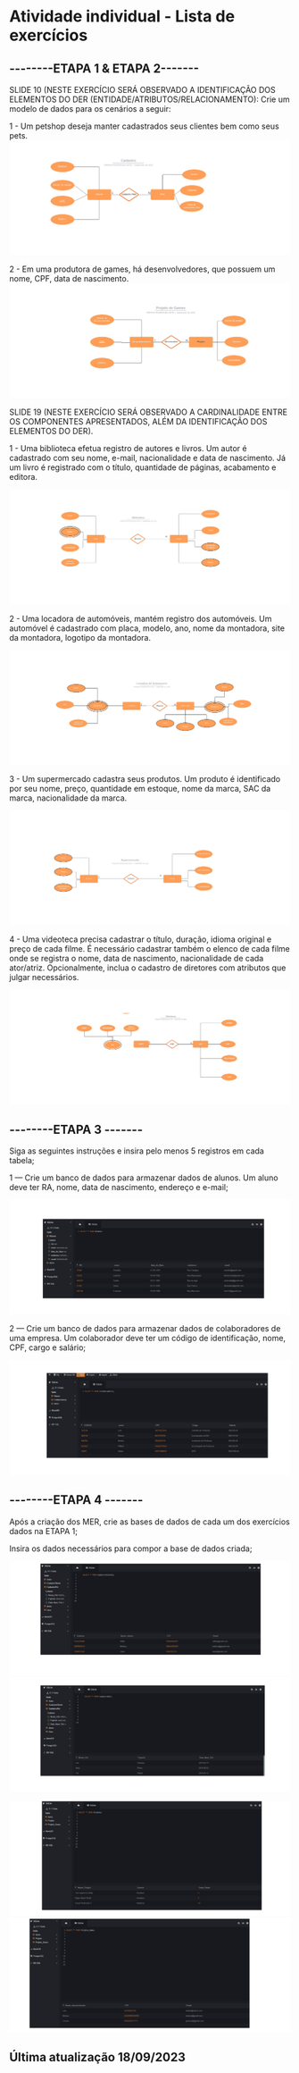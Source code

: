 # Atividade individual - Lista de exercícios
## --------ETAPA 1 & ETAPA 2-------
SLIDE 10 (NESTE EXERCÍCIO SERÁ OBSERVADO A IDENTIFICAÇÃO DOS ELEMENTOS DO DER (ENTIDADE/ATRIBUTOS/RELACIONAMENTO):
Crie um modelo de dados para os cenários a seguir:

1 - Um petshop deseja manter cadastrados seus clientes bem como seus pets.
![Pets](Pets.jpg)

2 - Em uma produtora de games, há desenvolvedores, que possuem um nome, CPF, data de nascimento.
![Games](Projeto_game.jpg)

SLIDE 19 (NESTE EXERCÍCIO SERÁ OBSERVADO A CARDINALIDADE ENTRE OS COMPONENTES APRESENTADOS, ALÉM DA IDENTIFICAÇÃO DOS ELEMENTOS DO DER).

1 - Uma biblioteca efetua registro de autores e livros. Um autor é cadastrado com seu nome, e-mail, nacionalidade e data de nascimento. Já um livro é registrado com o título, quantidade de páginas, acabamento e editora.

![Biblioteca](Biblioteca.jpg)

2 - Uma locadora de automóveis, mantém registro dos automóveis. Um automóvel é cadastrado com placa, modelo, ano, nome da montadora, site da montadora, logotipo da montadora.

![Locadora](Locadora.jpg)


3 - Um supermercado cadastra seus produtos. Um produto é identificado por seu nome, preço, quantidade em estoque, nome da marca, SAC da marca, nacionalidade da marca.

![Supermercado](Supermercado.jpg)

4 - Uma videoteca precisa cadastrar o título, duração, idioma original e preço de cada filme. É necessário cadastrar também o elenco de cada filme onde se registra o nome, data de nascimento, nacionalidade de cada ator/atriz. Opcionalmente, inclua o cadastro de diretores com atributos que julgar necessários.

![Videoteca](Videoteca.jpg)


## --------ETAPA 3 -------

Siga as seguintes instruções e insira pelo menos 5 registros em cada tabela;

1 — Crie um banco de dados para armazenar dados de alunos. Um aluno deve ter RA, nome, data de nascimento, endereço e e-mail;

![Alunos](Alunos.jpg)

2 — Crie um banco de dados para armazenar dados de colaboradores de uma empresa. Um colaborador deve ter um código de identificação, nome, CPF, cargo e salário;

![colaboradores](Colaboradores.jpg)

## --------ETAPA 4 -------
Após a criação dos MER, crie as bases de dados de cada um dos exercícios dados na ETAPA 1;

Insira os dados necessários para compor a base de dados criada;

![CadastroClientePet](CadastroClientePet.jpg)
![CadastroPet](CadastroPet.jpg)

![Desenvolvedor](Desenvolvedor.jpg)
![DesenvolvedorGame](DesenvolvedorGamer.jpg)





## Última atualização 18/09/2023
